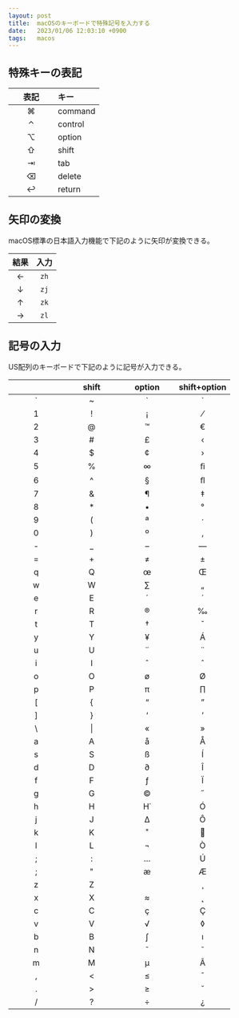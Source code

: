 ```yaml
---
layout: post
title:  macOSのキーボードで特殊記号を入力する
date:   2023/01/06 12:03:10 +0900
tags:   macos
---
```


<style type="text/css">
  table td {
    width: 50%;
  }
  table:nth-of-type(3) td {
    width: 25%;
  }
</style>

## 特殊キーの表記

|表記|キー   |
|:--:|:------|
|⌘  |command|
|⌃  |control|
|⌥  |option |
|⇧  |shift  |
|⇥  |tab    |
|⌫  |delete |
|↩  |return |

## 矢印の変換

macOS標準の日本語入力機能で下記のように矢印が変換できる。

|結果|入力|
|:--:|:--:|
|←  |`zh`|
|↓  |`zj`|
|↑  |`zk`|
|→  |`zl`|

## 記号の入力

US配列のキーボードで下記のように記号が入力できる。

|     |shift       |      option|shift+option|
|:---:|:----------:|:----------:|:----------:|
|&#96;|~           |&#96;       |&#96;       |
|1    |!           |¡           |⁄           |
|2    |@           |™           |€           |
|3    |#           |£           |‹           |
|4    |$           |¢           |›           |
|5    |%           |∞           |ﬁ           |
|6    |^           |§           |ﬂ           |
|7    |&           |¶           |‡           |
|8    |*           |•           |°           |
|9    |(           |ª           |·           |
|0    |)           |º           |‚           |
|-    |_           |–           |—           |
|=    |+           |≠           |±           |
|q    |Q           |œ           |Œ           |
|w    |W           |∑           |„           |
|e    |E           |´           |´           |
|r    |R           |®           |‰           |
|t    |T           |†           |ˇ           |
|y    |Y           |¥           |Á           |
|u    |U           |¨           |¨           |
|i    |I           |ˆ           |ˆ           |
|o    |O           |ø           |Ø           |
|p    |P           |π           |∏           |
|[    |{           |“           |”           |
|]    |}           |‘           |’           |
|\    |\|          |«           |»           |
|a    |A           |å           |Å           |
|s    |S           |ß           |Í           |
|d    |D           |∂           |Î           |
|f    |F           |ƒ           |Ï           |
|g    |G           |©           |˝           |
|h    |H           |H˙          |Ó           |
|j    |J           |∆           |Ô           |
|k    |K           |˚           |           |
|l    |L           |¬           |Ò           |
|;    |:           |…           |Ú           |
|;    |"           |æ           |Æ           |
|z    |Z           |            |¸           |
|x    |X           |≈           |˛           |
|c    |C           |ç           |Ç           |
|v    |V           |√           |◊           |
|b    |B           |∫           |ı           |
|n    |N           |˜           |˜           |
|m    |M           |µ           |Â           |
|,    |<           |≤           |¯           |
|.    |>           |≥           |˘           |
|/    |?           |÷           |¿           |
